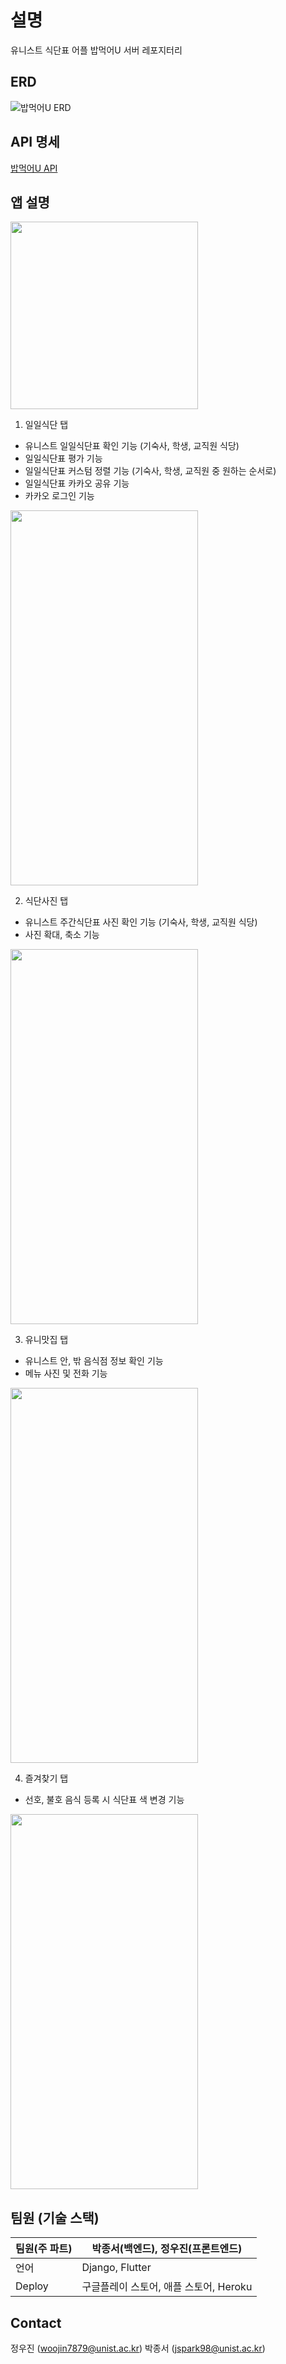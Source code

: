 # 설명
유니스트 식단표 어플 밥먹어U 서버 레포지터리

## ERD
![밥먹어U ERD](https://user-images.githubusercontent.com/38155105/187393907-9196e417-8ac1-467f-bfdb-6fba6fe53a3d.png)

## API 명세
[밥먹어U API](https://documenter.getpostman.com/view/13199961/VUxLvTkx#c96c1138-6052-4282-b69e-050fa52d188d)

## 앱 설명
<img src="https://user-images.githubusercontent.com/38155105/187181511-e1bfcff4-6334-4d57-92a7-15ec5c884a72.jpeg"  width="300" height="300"/>

1. 일일식단 탭
- 유니스트 일일식단표 확인 기능 (기숙사, 학생, 교직원 식당)
- 일일식단표 평가 기능
- 일일식단표 커스텀 정렬 기능 (기숙사, 학생, 교직원 중 원하는 순서로)
- 일일식단표 카카오 공유 기능
- 카카오 로그인 기능
<img src="https://user-images.githubusercontent.com/38155105/187179089-3707c0e0-6f2a-41c2-8b9f-b89d2012065d.jpeg"  width="300" height="600"/>

2. 식단사진 탭
- 유니스트 주간식단표 사진 확인 기능 (기숙사, 학생, 교직원 식당)
- 사진 확대, 축소 기능

<img src="https://user-images.githubusercontent.com/38155105/187179181-c0598a4e-112c-4e69-a159-32c28a6b10f2.jpeg"  width="300" height="600"/>

3. 유니맛집 탭
- 유니스트 안, 밖 음식점 정보 확인 기능
- 메뉴 사진 및 전화 기능

<img src="https://user-images.githubusercontent.com/38155105/187179268-288894df-f955-4f67-87c6-6a9416fc9edd.jpeg"  width="300" height="600"/>

4. 즐겨찾기 탭
- 선호, 불호 음식 등록 시 식단표 색 변경 기능
    
<img src="https://user-images.githubusercontent.com/38155105/187181421-4f027812-ef6a-4e51-8348-dfa877719427.jpeg"  width="300" height="600"/>

## 팀원 (기술 스택)

| 팀원(주 파트) | 박종서(백엔드), 정우진(프론트엔드) |
| --- | --- |
| 언어 | Django, Flutter |
| Deploy | 구글플레이 스토어, 애플 스토어, Heroku |

## Contact
정우진 (woojin7879@unist.ac.kr)
박종서 (jspark98@unist.ac.kr)

